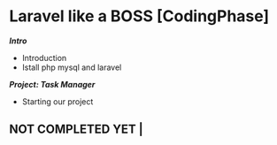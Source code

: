# Laravel like a BOSS [CodingPhase]

***Intro***

* Introduction
* Istall php mysql and laravel

***Project: Task Manager***

* Starting our project

## NOT COMPLETED YET | 
